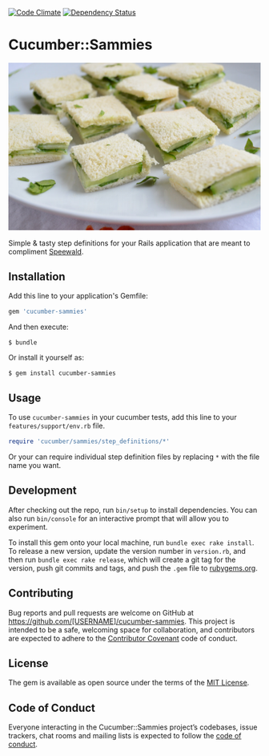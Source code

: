 [![Code Climate](https://codeclimate.com/github/starfighterheavy/cucumber-sammies/badges/gpa.svg)](https://codeclimate.com/github/starfighterheavy/cucumber-sammies)
[![Dependency Status](https://gemnasium.com/starfighterheavy/cucumber-sammies.svg)](https://gemnasium.com/starfighterheavy/cucumber-sammies)

# Cucumber::Sammies

![Cucumber Sandwhiches](./sammies.jpg)

Simple & tasty step definitions for your Rails application that are meant to compliment [Speewald](https://github.com/makandra/spreewald).

## Installation

Add this line to your application's Gemfile:

```ruby
gem 'cucumber-sammies'
```

And then execute:

    $ bundle

Or install it yourself as:

    $ gem install cucumber-sammies

## Usage

To use `cucumber-sammies` in your cucumber tests, add this line to your `features/support/env.rb` file.

```ruby
require 'cucumber/sammies/step_definitions/*'
```

Or your can require individual step definition files by replacing `*` with the file name you want.

## Development

After checking out the repo, run `bin/setup` to install dependencies. You can also run `bin/console` for an interactive prompt that will allow you to experiment.

To install this gem onto your local machine, run `bundle exec rake install`. To release a new version, update the version number in `version.rb`, and then run `bundle exec rake release`, which will create a git tag for the version, push git commits and tags, and push the `.gem` file to [rubygems.org](https://rubygems.org).

## Contributing

Bug reports and pull requests are welcome on GitHub at https://github.com/[USERNAME]/cucumber-sammies. This project is intended to be a safe, welcoming space for collaboration, and contributors are expected to adhere to the [Contributor Covenant](http://contributor-covenant.org) code of conduct.

## License

The gem is available as open source under the terms of the [MIT License](https://opensource.org/licenses/MIT).

## Code of Conduct

Everyone interacting in the Cucumber::Sammies project’s codebases, issue trackers, chat rooms and mailing lists is expected to follow the [code of conduct](https://github.com/[USERNAME]/cucumber-sammies/blob/master/CODE_OF_CONDUCT.md).
